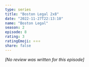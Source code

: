 ```yaml
---
type: series
title: "Boston Legal 2x8"
date: "2022-11-27T22:13:10"
name: "Boston Legal"
season: 2
episode: 8
rating: 3
ratingEmoji: ⭐️⭐️⭐️
share: false
---
```


*[No review was written for this episode]*

